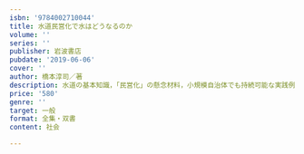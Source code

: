 ```yaml
---
isbn: '9784002710044'
title: 水道民営化で水はどうなるのか
volume: ''
series: ''
publisher: 岩波書店
pubdate: '2019-06-06'
cover: ''
author: 橋本淳司／著
description: 水道の基本知識，「民営化」の懸念材料，小規模自治体でも持続可能な実践例などを，わかりやすく説明．
price: '580'
genre: ''
target: 一般
format: 全集・双書
content: 社会

---
```

